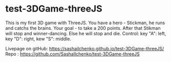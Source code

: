 # test-3DGame-threeJS 
This is my first 3D game with ThreeJS. 
You have a hero - Stickman, he runs and catchs the brains. Your goal - to take a 200 points. After that Stikman will stop and winner-dancing. Else he will stop and die. 
Control: key "A": left,
key "D": right,
kew "S": middle.

Livepage on gitHub: https://sashailchenko.github.io/test-3DGame-threeJS/
Repo : https://github.com/SashaIlchenko/test-3DGame-threeJS
